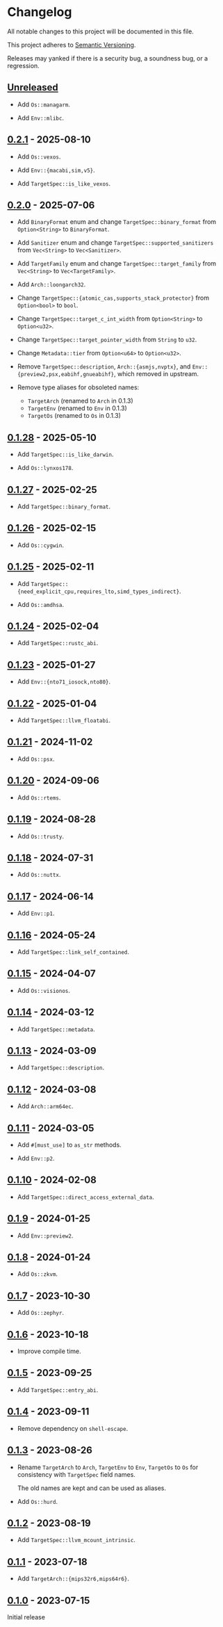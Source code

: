 # Changelog

All notable changes to this project will be documented in this file.

This project adheres to [Semantic Versioning](https://semver.org).

Releases may yanked if there is a security bug, a soundness bug, or a regression.

<!--
Note: In this file, do not use the hard wrap in the middle of a sentence for compatibility with GitHub comment style markdown rendering.
-->

## [Unreleased]

- Add `Os::managarm`.

- Add `Env::mlibc`.

## [0.2.1] - 2025-08-10

- Add `Os::vexos`.

- Add `Env::{macabi,sim,v5}`.

- Add `TargetSpec::is_like_vexos`.

## [0.2.0] - 2025-07-06

- Add `BinaryFormat` enum and change `TargetSpec::binary_format` from `Option<String>` to `BinaryFormat`.

- Add `Sanitizer` enum and change `TargetSpec::supported_sanitizers` from `Vec<String>` to `Vec<Sanitizer>`.

- Add `TargetFamily` enum and change `TargetSpec::target_family` from `Vec<String>` to `Vec<TargetFamily>`.

- Add `Arch::loongarch32`.

- Change `TargetSpec::{atomic_cas,supports_stack_protector}` from `Option<bool>` to `bool`.

- Change `TargetSpec::target_c_int_width` from `Option<String>` to `Option<u32>`.

- Change `TargetSpec::target_pointer_width` from `String` to `u32`.

- Change `Metadata::tier` from `Option<u64>` to `Option<u32>`.

- Remove `TargetSpec::description`, `Arch::{asmjs,nvptx}`, and `Env::{preview2,psx,eabihf,gnueabihf}`, which removed in upstream.

- Remove type aliases for obsoleted names:
  - `TargetArch` (renamed to `Arch` in 0.1.3)
  - `TargetEnv` (renamed to `Env` in 0.1.3)
  - `TargetOs` (renamed to `Os` in 0.1.3)

## [0.1.28] - 2025-05-10

- Add `TargetSpec::is_like_darwin`.

- Add `Os::lynxos178`.

## [0.1.27] - 2025-02-25

- Add `TargetSpec::binary_format`.

## [0.1.26] - 2025-02-15

- Add `Os::cygwin`.

## [0.1.25] - 2025-02-11

- Add `TargetSpec::{need_explicit_cpu,requires_lto,simd_types_indirect}`.

- Add `Os::amdhsa`.

## [0.1.24] - 2025-02-04

- Add `TargetSpec::rustc_abi`.

## [0.1.23] - 2025-01-27

- Add `Env::{nto71_iosock,nto80}`.

## [0.1.22] - 2025-01-04

- Add `TargetSpec::llvm_floatabi`.

## [0.1.21] - 2024-11-02

- Add `Os::psx`.

## [0.1.20] - 2024-09-06

- Add `Os::rtems`.

## [0.1.19] - 2024-08-28

- Add `Os::trusty`.

## [0.1.18] - 2024-07-31

- Add `Os::nuttx`.

## [0.1.17] - 2024-06-14

- Add `Env::p1`.

## [0.1.16] - 2024-05-24

- Add `TargetSpec::link_self_contained`.

## [0.1.15] - 2024-04-07

- Add `Os::visionos`.

## [0.1.14] - 2024-03-12

- Add `TargetSpec::metadata`.

## [0.1.13] - 2024-03-09

- Add `TargetSpec::description`.

## [0.1.12] - 2024-03-08

- Add `Arch::arm64ec`.

## [0.1.11] - 2024-03-05

- Add `#[must_use]` to `as_str` methods.

- Add `Env::p2`.

## [0.1.10] - 2024-02-08

- Add `TargetSpec::direct_access_external_data`.

## [0.1.9] - 2024-01-25

- Add `Env::preview2`.

## [0.1.8] - 2024-01-24

- Add `Os::zkvm`.

## [0.1.7] - 2023-10-30

- Add `Os::zephyr`.

## [0.1.6] - 2023-10-18

- Improve compile time.

## [0.1.5] - 2023-09-25

- Add `TargetSpec::entry_abi`.

## [0.1.4] - 2023-09-11

- Remove dependency on `shell-escape`.

## [0.1.3] - 2023-08-26

- Rename `TargetArch` to `Arch`, `TargetEnv` to `Env`, `TargetOs` to `Os` for consistency with `TargetSpec` field names.

  The old names are kept and can be used as aliases.

- Add `Os::hurd`.

## [0.1.2] - 2023-08-19

- Add `TargetSpec::llvm_mcount_intrinsic`.

## [0.1.1] - 2023-07-18

- Add `TargetArch::{mips32r6,mips64r6}`.

## [0.1.0] - 2023-07-15

Initial release

[Unreleased]: https://github.com/taiki-e/target-spec-json/compare/v0.2.1...HEAD
[0.2.1]: https://github.com/taiki-e/target-spec-json/compare/v0.2.0...v0.2.1
[0.2.0]: https://github.com/taiki-e/target-spec-json/compare/v0.1.28...v0.2.0
[0.1.28]: https://github.com/taiki-e/target-spec-json/compare/v0.1.27...v0.1.28
[0.1.27]: https://github.com/taiki-e/target-spec-json/compare/v0.1.26...v0.1.27
[0.1.26]: https://github.com/taiki-e/target-spec-json/compare/v0.1.25...v0.1.26
[0.1.25]: https://github.com/taiki-e/target-spec-json/compare/v0.1.24...v0.1.25
[0.1.24]: https://github.com/taiki-e/target-spec-json/compare/v0.1.23...v0.1.24
[0.1.23]: https://github.com/taiki-e/target-spec-json/compare/v0.1.22...v0.1.23
[0.1.22]: https://github.com/taiki-e/target-spec-json/compare/v0.1.21...v0.1.22
[0.1.21]: https://github.com/taiki-e/target-spec-json/compare/v0.1.20...v0.1.21
[0.1.20]: https://github.com/taiki-e/target-spec-json/compare/v0.1.19...v0.1.20
[0.1.19]: https://github.com/taiki-e/target-spec-json/compare/v0.1.18...v0.1.19
[0.1.18]: https://github.com/taiki-e/target-spec-json/compare/v0.1.17...v0.1.18
[0.1.17]: https://github.com/taiki-e/target-spec-json/compare/v0.1.16...v0.1.17
[0.1.16]: https://github.com/taiki-e/target-spec-json/compare/v0.1.15...v0.1.16
[0.1.15]: https://github.com/taiki-e/target-spec-json/compare/v0.1.14...v0.1.15
[0.1.14]: https://github.com/taiki-e/target-spec-json/compare/v0.1.13...v0.1.14
[0.1.13]: https://github.com/taiki-e/target-spec-json/compare/v0.1.12...v0.1.13
[0.1.12]: https://github.com/taiki-e/target-spec-json/compare/v0.1.11...v0.1.12
[0.1.11]: https://github.com/taiki-e/target-spec-json/compare/v0.1.10...v0.1.11
[0.1.10]: https://github.com/taiki-e/target-spec-json/compare/v0.1.9...v0.1.10
[0.1.9]: https://github.com/taiki-e/target-spec-json/compare/v0.1.8...v0.1.9
[0.1.8]: https://github.com/taiki-e/target-spec-json/compare/v0.1.7...v0.1.8
[0.1.7]: https://github.com/taiki-e/target-spec-json/compare/v0.1.6...v0.1.7
[0.1.6]: https://github.com/taiki-e/target-spec-json/compare/v0.1.5...v0.1.6
[0.1.5]: https://github.com/taiki-e/target-spec-json/compare/v0.1.4...v0.1.5
[0.1.4]: https://github.com/taiki-e/target-spec-json/compare/v0.1.3...v0.1.4
[0.1.3]: https://github.com/taiki-e/target-spec-json/compare/v0.1.2...v0.1.3
[0.1.2]: https://github.com/taiki-e/target-spec-json/compare/v0.1.1...v0.1.2
[0.1.1]: https://github.com/taiki-e/target-spec-json/compare/v0.1.0...v0.1.1
[0.1.0]: https://github.com/taiki-e/target-spec-json/releases/tag/v0.1.0
